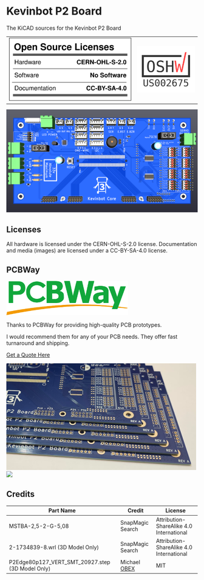 # Kevinbot P2 Board
The KiCAD sources for the Kevinbot P2 Board

| | |
|-|-|
|![OSHW Facts](docs/oshw_facts.svg)|<img src="certification-mark-US002675-stacked.png" width=200></img>


![Board](P2%20Kevinbot%20Board.png)

## Licenses
All hardware is licensed under the CERN-OHL-S-2.0 license. 
Documentation and media (images) are licensed under a CC-BY-SA-4.0 license.

## PCBWay

<img src="docs/pcbway-logo.png" width=320></img>

Thanks to PCBWay for providing high-quality PCB prototypes.

I would recommend them for any of your PCB needs. They offer fast turnaround and shipping.

[Get a Quote Here](https://www.pcbway.com/orderonline.aspx)

<img src="docs/pcb-edges.png" width=500></img>
<img src="docs/pcbs.png" width=500></img>

## Credits

| Part Name                                        | Credit                                                                           | License                                  |
| ------------------------------------------------ | -------------------------------------------------------------------------------- | ---------------------------------------- |
| MSTBA-2,5-2-G-5,08                               | SnapMagic Search                                                                 | Attribution-ShareAlike 4.0 International |
| 2-1734839-8.wrl (3D Model Only)                  | SnapMagic Search                                                                 | Attribution-ShareAlike 4.0 International |
| P2Edge80p127_VERT_SMT_20927.step (3D Model Only) | Michael [OBEX](https://obex.parallax.com/obex/parallax-p2-library-for-diptrace/) | MIT |
